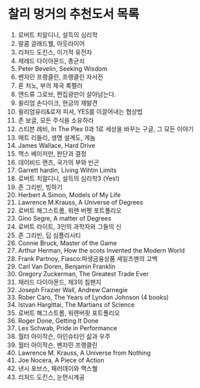 # 찰리 멍거의 추천도서 목록

1. 로버트 치알디니, 설득의 심리학
2. 말콤 글래드웰, 아웃라이어
3. 리처드 도킨스, 이기적 유전자
4. 제레드 다이아몬드, 총균쇠
5. Peter Bevelin, Seeking Wisdom
6. 벤자민 프랭클린, 프랭클린 자서전
7. 론 처노, 부의 제국 록펠러
8. 앤드류 그로브, 편집광만이 살아남는다.
9. 윌리엄 손다이크, 현금의 재발견
10. 윌리엄유리&로저 피셔, YES를 이끌어내는 협상법
11. 존 보글, 모든 주식을 소유하라
12. 스티븐 레비, In The Plex 0과 1로 세상을 바꾸는 구글, 그 모든 이야기
13. 매트 리들리, 생명 설계도, 게놈
14. James Wallace, Hard Drive
15. 맥스 베이저만, 판단과 결정
16. 데이비드 랜즈, 국가의 부와 빈곤
17. Garrett hardin, Living Wihtin Limits
18. 로버트 치알디니, 설득의 심리학3 (Yes!)
19. 존 그리빈, 빙하기
20. Herbert A.Simon, Models of My Life
21. Lawrence M.Krauss, A Universe of Degrees
22. 로버트 해그스트롬, 워렌 버펫 포트폴리오
23. Gino Segre, A matter of Degrees
24. 로버트 라이트, 3인의 과학자와 그들의 신
25. 존 그리빈, 딥 심플리시티
26. Connie Bruck, Master of the Game
27. Arthur Herman, How the scots Invented the Modern World
28. Frank Partnoy, Fiasco:파생금융상품 세일즈맨의 고백
29. Carl Van Doren, Benjamin Franklin
30. Gregory Zuckerman, The Greatest Trade Ever
31. 재러드 다이아몬드, 제3의 침팬지
32. Joseph Frazier Wall, Andrew Carnegie
33. Rober Caro, The Years of Lyndon Johnson (4 books)
34. Istvan Hargittai, The Martians of Science
35. 로버트 해그스트롬, 워렌버핏 포트폴리오
36. Roger Done, Getting It Done
37. Les Schwab, Pride in Performance
38. 월터 아이작슨, 아인슈타인 삶과 우주
39. 월터 아이작슨, 벤자민 프랭클린
40. Lawrence M. Krauss, A Universe from Nothing
41. Joe Nocera, A Piece of Action
42. 낸시 포브스, 패러데이와 맥스웰
43. 리처드 도킨스, 눈먼시계공